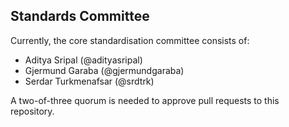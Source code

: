 ## Standards Committee

Currently, the core standardisation committee consists of:

- Aditya Sripal (@adityasripal)
- Gjermund Garaba (@gjermundgaraba)
- Serdar Turkmenafsar (@srdtrk)

A two-of-three quorum is needed to approve pull requests to this repository.
